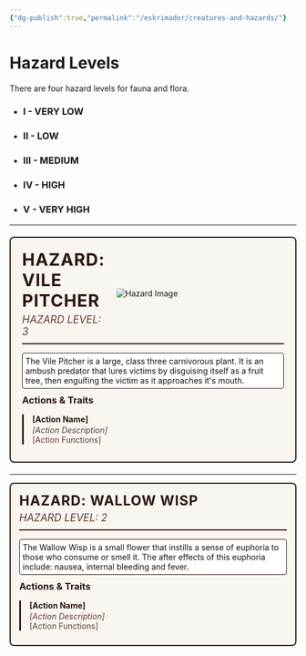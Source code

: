 ```yaml
---
{"dg-publish":true,"permalink":"/eskrimador/creatures-and-hazards/"}
---
```


# Hazard Levels
There are four hazard levels for fauna and flora.

- ### I - VERY LOW
- ### II - LOW
- ### III - MEDIUM
- ### IV - HIGH
- ### V - VERY HIGH

___

<div style="border: 2px solid #2c1810; border-radius: 8px; padding: 20px; background-color: #f9f5f0; margin: 20px 0;">
    <!-- Header Section -->
    <div style="border-bottom: 2px solid #2c1810; margin-bottom: 15px; padding-bottom: 10px; display: flex; align-items: center; gap: 20px;">
        <div style="flex: 1;">
            <h2 style="margin: 0; color: #2c1810; font-size: 30px; text-transform: uppercase; letter-spacing: 1px;">HAZARD: Vile Pitcher</h2>
            <div style="color: #5c3d2e; font-size: 18px; font-style: italic; margin-top: 5px;">HAZARD LEVEL: 3</div>
        </div>
        <div style="flex: 0 0 400px;">
            <img src="https://i.imgur.com/MiNrYuL.png" alt="Hazard Image" style="width: auto; height: auto; border-radius: 4px; border: 0px solid #2c1810;">
        </div>
    </div>
    <!-- Description Section -->
    <div style="background: white; border: 1px solid #2c1810; padding: 5px; margin: 10px 0; border-radius: 4px; min-height: 50px; color: #1a0f0a;">
        The Vile Pitcher is a large, class three carnivorous plant. It is an ambush predator that lures victims by disguising itself as a fruit tree, then engulfing the victim as it approaches it's mouth.
    </div>
    <!-- Actions & Traits Section -->
    <div style="margin-top: 5px;">
        <h3 style="margin: 0 0 15px 0; color: #2c1810;">Actions & Traits</h3>
        <div style="border-left: 3px solid #2c1810; padding-left: 15px; margin: 10px 0;">
            <strong style="color: #2c1810;">[Action Name]</strong>
            <div style="color: #5c3d2e; font-style: italic; margin-top: 2px;">[Action Description]</div>
		<div style="color: #5c3d2e;">[Action Functions]</div>
        </div>
    </div>
</div>

___

<div style="border: 2px solid #2c1810; border-radius: 8px; padding: 15px; background-color: #f9f5f0; margin: 10px 0;">
    <!-- Header Section -->
    <div style="border-bottom: 2px solid #2c1810; margin-bottom: 15px; padding-bottom: 10px;">
        <h2 style="margin: 0; color: #2c1810; font-size: 24px; text-transform: uppercase; letter-spacing: 1px;">HAZARD: Wallow Wisp</h2>
        <div style="color: #5c3d2e; font-size: 18px; font-style: italic; margin-top: 5px;">HAZARD LEVEL: 2</div>
    </div>
    <!-- Description Section -->
    <div style="background: white; border: 1px solid #2c1810; padding: 5px; margin: 10px 0; border-radius: 4px; min-height: 50px; color: #1a0f0a;">
        The Wallow Wisp is a small flower that instills a sense of euphoria to those who consume or smell it. The after effects of this euphoria include: nausea, internal bleeding and fever.
    </div>
    <!-- Actions & Traits Section -->
        <div style="margin-top: 5px;">
        <h3 style="margin: 0 0 15px 0; color: #2c1810;">Actions & Traits</h3>
        <div style="border-left: 3px solid #2c1810; padding-left: 15px; margin: 10px 0;">
            <strong style="color: #2c1810;">[Action Name]</strong>
            <div style="color: #5c3d2e; font-style: italic; margin-top: 2px;">[Action Description]</div>
		<div style="color: #5c3d2e;">[Action Functions]</div>
        </div>
    </div>
</div>

